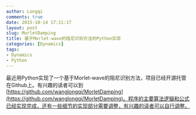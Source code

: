 ```yaml
---
author: Longqi
comments: true
date: 2015-10-14 17:11:17
layout: post
slug: MorletDamping
title: 基于Morlet-wave的阻尼识别方法的Python实现
categories: [Dynamics]
tags:
- Dynamics
- Python
---
```

最近用Python实现了一个基于Morlet-wave的阻尼识别方法，项目已经开源托管在Github上。有兴趣的读者可以到[https://github.com/wanglongqi/MorletDamping](https://github.com/wanglongqi/MorletDamping)。程序的主要算法逻辑和公式已经实现完成，还有一些细节的实现部分需要调整，有兴趣的读者可以自行调整。

